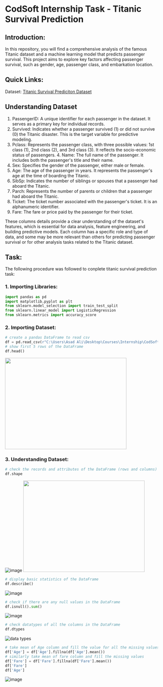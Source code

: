 # CodSoft Internship Task - Titanic Survival Prediction

## Introduction: 
In this repository, you will find a comprehensive analysis of the famous Titanic dataset and a machine learning model that predicts passenger survival. This project aims to explore key factors affecting passenger survival, such as gender, age, passenger class, and embarkation location.

## Quick Links:
Dataset: [Titanic Survival Prediciton Dataset](https://www.kaggle.com/datasets/brendan45774/test-file)

## Understanding Dataset 
1. PassengerID: A unique identifier for each passenger in the dataset. It serves as a primary key for individual records.  
2. Survived: Indicates whether a passenger survived (1) or did not survive (0) the Titanic disaster. This is the target variable for predictive modeling.  
3. Pclass: Represents the passenger class, with three possible values: 1st class (1), 2nd class (2), and 3rd class (3). It reflects the socio-economic status of passengers. 4. Name: The full name of the passenger. It includes both the passenger's title and their name.   
5. Sex: Specifies the gender of the passenger, either male or female.  
6. Age: The age of the passenger in years. It represents the passenger's age at the time of boarding the Titanic.  
7. SibSp: Indicates the number of siblings or spouses that a passenger had aboard the Titanic.  
8. Parch: Represents the number of parents or children that a passenger had aboard the Titanic.   
9. Ticket: The ticket number associated with the passenger's ticket. It is an alphanumeric identifier.  
10. Fare: The fare or price paid by the passenger for their ticket.  

These columns details provide a clear understanding of the dataset's features, which is essential for data analysis, feature engineering, and building predictive models. Each column has a specific role and type of data, and some may be more relevant than others for predicting passenger survival or for other analysis tasks related to the Titanic dataset.

## Task:
The following procedure was followed to conplete titanic survival prediction task:

### 1. Importing Libraries:
```python
import pandas as pd
import matplotlib.pyplot as plt
from sklearn.model_selection import train_test_split
from sklearn.linear_model import LogisticRegression
from sklearn.metrics import accuracy_score
```
### 2. Importing Dataset: 
```python
# create a pandas DataFrame to read csv
df = pd.read_csv(r"C:\Users\Asad Ali\Desktop\Courses\Internship\CodSoft\Task 1 - Titanic Survival\titanic.csv")
# show first 5 rows of the DataFrame
df.head()
```
<img src="https://github.com/Tayyaba-Abro/CodSoft-Internship-Task---Titanic-Survival-Prediction/assets/47588244/fe8c358c-2082-47f1-b3e2-fdeaa4c3452f" width="400" height="300">

### 3. Understanding Dataset:
```python
# check the records and attributes of the DataFrame (rows and columns)
df.shape
```
![image](https://github.com/Tayyaba-Abro/CodSoft-Internship-Task---Titanic-Survival-Prediction/assets/47588244/fbbae38a-7569-4c14-a28b-8e64eedba4eb)
<img src="https://github.com/Tayyaba-Abro/CodSoft-Internship-Task---Titanic-Survival-Prediction/assets/47588244/fbbae38a-7569-4c14-a28b-8e64eedba4eb" width="400" height="300">

```python
# display basic statistics of the DataFrame
df.describe()
```
![image](https://github.com/Tayyaba-Abro/CodSoft-Internship-Task---Titanic-Survival-Prediction/assets/47588244/e2341610-f09c-4e09-8bbb-212c754a4c18)

```python
# check if there are any null values in the DataFrame
df.isnull().sum()
```
![image](https://github.com/Tayyaba-Abro/CodSoft-Internship-Task---Titanic-Survival-Prediction/assets/47588244/648daa1a-26d8-45f2-9db4-1a1ad196feff)

```python
# check datatypes of all the columns in the DataFrame
df.dtypes
```
![data types](https://github.com/Tayyaba-Abro/CodSoft-Internship-Task---Titanic-Survival-Prediction/assets/47588244/fbb33b00-b62d-4499-a6bb-d7ac6c2566d0)

```python
# take mean of Age column and fill the value for all the missing values in that column
df['Age'] = df['Age'].fillna(df['Age'].mean())
# similarly take mean of fare column and fill the missing values
df['Fare'] = df['Fare'].fillna(df['Fare'].mean())
df['Fare']
df['Age']
```
![image](https://github.com/Tayyaba-Abro/CodSoft-Internship-Task---Titanic-Survival-Prediction/assets/47588244/b7767e50-8d75-4c24-b9af-7d73b5cef6cd)


